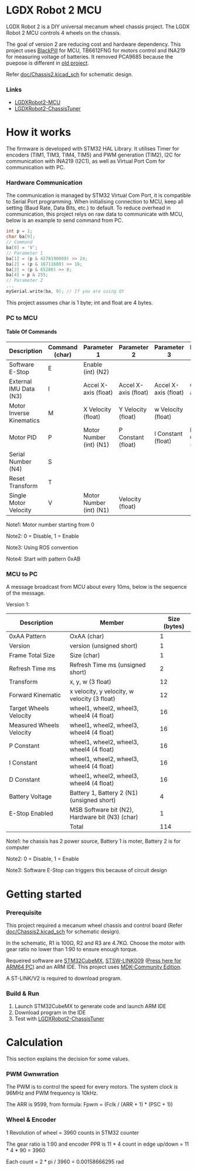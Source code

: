# LGDX Robot 2 MCU

LGDX Robot 2 is a DIY universal mecanum wheel chassis project. The LGDX Robot 2 MCU controls 4 wheels on the chassis.

The goal of version 2 are reducing cost and hardware dependency. This project uses [BlackPill](https://github.com/WeActStudio/WeActStudio.MiniSTM32F4x1) for MCU, TB6612FNG for motors control and INA219 for measuring voltage of batteries. It removed PCA9685 because the puepose is different in [old project](https://gitlab.com/yukaitung/LGDXRobot-MCU).

Refer [doc/Chassis2.kicad_sch](doc/Chassis2.kicad_sch) for schematic design.

### Links

*   [LGDXRobot2-MCU](https://gitlab.com/yukaitung/lgdxrobot2-mcu)
*   [LGDXRobot2-ChassisTuner](https://gitlab.com/yukaitung/lgdxrobot2-chassistuner)

# How it works

The firmware is developed with STM32 HAL Library. It utilises Timer for encoders (TIM1, TIM3, TIM4, TIM5) and PWM generation (TIM2), I2C for communication with INA219 (I2C1), as well as Virtual Port Com for communication with PC.

### Hardware Communication

The communication is managed by STM32 Virtual Com Port, it is compatible to Serial Port programming. When initialising connection to MCU, keep all setting (Baud Rate, Data Bits, etc.) to default. To reduce overhead in communication, this project relys on raw data to communicate with MCU, below is an example to send command from PC. 

``` C++
int p = 1;
char ba[9];
// Command
ba[0] = 'V';
// Parameter 1
ba[1] = (p & 4278190080) >> 24;
ba[2] = (p & 16711680) >> 16;
ba[3] = (p & 65280) >> 8;
ba[4] = p & 255;
// Parameter 2
...
mySerial.write(ba, 9); // If you are using Qt
```

This project assumes char is 1 byte; int and float are 4 bytes.

### PC to MCU

#### Table Of Commands

| Description              | Command (char) | Parameter 1             | Parameter 2          | Parameter 3          | Parameter 4        |
|--------------------------|----------------|-------------------------|----------------------|----------------------|--------------------|
| Software E-Stop          | E              | Enable (int) (N2)       |                      |                      |                    |
| External IMU Data (N3)   | I              | Accel X-axis (float)    | Accel X-axis (float) | Accel X-axis (float) | Gyro Z-axis        |
| Motor Inverse Kinematics | M              | X Velocity (float)      | Y Velocity (float)   | w Velocity (float)   |                    |
| Motor PID                | P              | Motor Number (int) (N1) | P Constant (float)   | I Constant (float)   | D Constant (float) |
| Serial Number (N4)       | S              |                         |                      |                      |                    |
| Reset Transform          | T              |                         |                      |                      |                    |
| Single Motor Velocity    | V              | Motor Number (int) (N1) | Velocity (float)     |                      |                    |

Note1: Motor number starting from 0

Note2: 0 = Disable, 1 = Enable

Note3: Using ROS convention

Note4: Start with pattern 0xAB

### MCU to PC

A message broadcast from MCU about every 10ms, below is the sequence of the message.

Version 1:

| Description              | Member                                          | Size (bytes) |
|--------------------------|-------------------------------------------------|--------------|
| 0xAA Pattern             | OxAA (char)                                     | 1            |
| Version                  | version (unsigned short)                        | 1            |
| Frame Total Size         | Size (char)                                     | 1            |
| Refresh Time ms          | Refresh Time ms (unsigned short)                | 2            |
| Transform                | x, y, w (3 float)                               | 12           |
| Forward Kinematic        | x velocity, y velocity, w velocity (3 float)    | 12           |
| Target Wheels Velocity   | wheel1, wheel2, wheel3, wheel4 (4 float)        | 16           |
| Measured Wheels Velocity | wheel1, wheel2, wheel3, wheel4 (4 float)        | 16           |
| P Constant               | wheel1, wheel2, wheel3, wheel4 (4 float)        | 16           |
| I Constant               | wheel1, wheel2, wheel3, wheel4 (4 float)        | 16           |
| D Constant               | wheel1, wheel2, wheel3, wheel4 (4 float)        | 16           |
| Battery Voltage          | Battery 1, Battery 2 (N1) (unsigned short)      | 4            |
| E-Stop Enabled           | MSB Software bit (N2), Hardware bit (N3) (char) | 1            |
|                          | Total                                           | 114          |

Note1: he chassis has 2 power source, Battery 1 is moter, Battery 2 is for computer

Note2: 0 = Disable, 1 = Enable

Note3: Software E-Stop can triggers this because of circuit design

# Getting started

### Prerequisite

This project required a mecanum wheel chassis and control board (Refer [doc/Chassis2.kicad_sch](doc/Chassis2.kicad_sch) for schematic design).

In the schematic, R1 is 100Ω, R2 and R3 are 4.7KΩ. Choose the motor with gear ratio no lower than 1:90 to ensure enough torque.

Requeired software are [STM32CubeMX](https://www.st.com/en/development-tools/stm32cubemx.html), [STSW-LINK009](https://www.st.com/en/development-tools/stsw-link009.html) ([Press here for ARM64 PC](https://community.st.com/t5/stm32-mcus-boards-and-hardware/stlink-stcubeprogrammer-support-on-windows-arm64/td-p/224127)) and an ARM IDE. This project uses [MDK-Community Edition](https://www2.keil.com/mdk5/editions/community).

A ST-LINK/V2 is required to download program.

### Build & Run

1. Launch STM32CubeMX to generate code and launch ARM IDE
2. Download program in the IDE
3. Test with [LGDXRobot2-ChassisTuner](https://gitlab.com/yukaitung/lgdxrobot2-chassistuner)

# Calculation

This section explains the decision for some values.

### PWM Gwnwration

The PWM is to control the speed for every motors. The system clock is 96MHz and PWM frequency is 10kHz. 

The ARR is 9599, from formula: Fpwm = (Fclk / (ARR + 1) * (PSC + 1))

### Wheel & Encoder

1 Revolution of wheel = 3960 counts in STM32 counter

The gear ratio is 1:90 and encoder PPR is 11 * 4 count in edge up/down = 11 * 4 * 90 = 3960

Each count = 2 * pi / 3960 = 0.00158666295 rad
